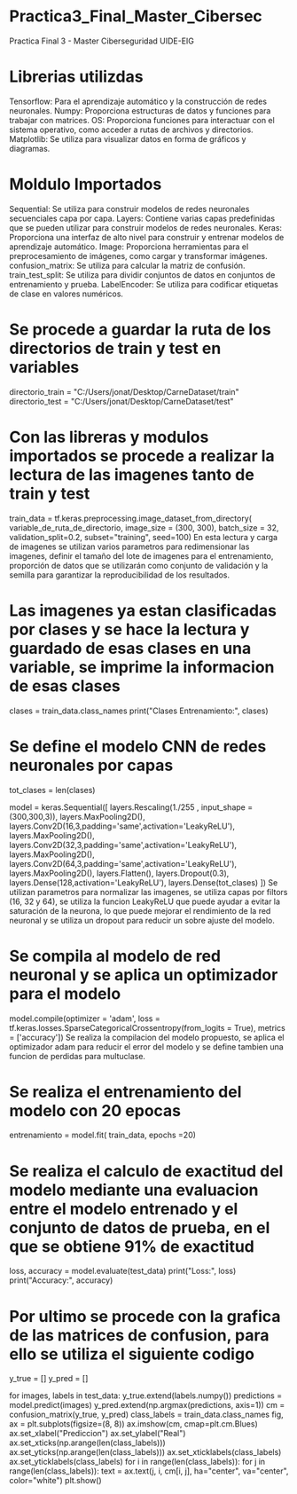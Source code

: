# Practica3_Final_Master_Cibersec
Practica Final 3 - Master Ciberseguridad UIDE-EIG

# Librerias utilizdas 
Tensorflow: Para el aprendizaje automático y la construcción de redes neuronales.
Numpy: Proporciona estructuras de datos y funciones para trabajar con matrices.
OS: Proporciona funciones para interactuar con el sistema operativo, como acceder a rutas de archivos y directorios.
Matplotlib: Se utiliza para visualizar datos en forma de gráficos y diagramas.

# Moldulo Importados
Sequential: Se utiliza para construir modelos de redes neuronales secuenciales capa por capa.
Layers: Contiene varias capas predefinidas que se pueden utilizar para construir modelos de redes neuronales.
Keras: Proporciona una interfaz de alto nivel para construir y entrenar modelos de aprendizaje automático.
Image: Proporciona herramientas para el preprocesamiento de imágenes, como cargar y transformar imágenes.
confusion_matrix: Se utiliza para calcular la matriz de confusión.
train_test_split: Se utiliza para dividir conjuntos de datos en conjuntos de entrenamiento y prueba.
LabelEncoder: Se utiliza para codificar etiquetas de clase en valores numéricos.

# Se procede a guardar la ruta de los directorios de train y test en variables
directorio_train = "C:/Users/jonat/Desktop/CarneDataset/train"
directorio_test = "C:/Users/jonat/Desktop/CarneDataset/test"

# Con las libreras y modulos importados se procede a realizar la lectura de las imagenes tanto de train y test
train_data = tf.keras.preprocessing.image_dataset_from_directory(
    variable_de_ruta_de_directorio,
    image_size = (300, 300),
    batch_size = 32,
    validation_split=0.2,
    subset="training",
    seed=100)
En esta lectura y carga de imagenes se utilizan varios parametros para redimensionar las imagenes, definir el tamaño del lote de imagenes para el entrenamiento, proporción de datos que se utilizarán como conjunto de validación y la semilla para garantizar la reproducibilidad de los resultados.

# Las imagenes ya estan clasificadas por clases y se hace la lectura y guardado de esas clases en una variable, se imprime la informacion de esas clases
clases = train_data.class_names
print("Clases Entrenamiento:", clases)

# Se define el modelo CNN de redes neuronales por capas
tot_clases = len(clases)

model = keras.Sequential([
    layers.Rescaling(1./255 , input_shape = (300,300,3)),
    layers.MaxPooling2D(),
    layers.Conv2D(16,3,padding='same',activation='LeakyReLU'),
    layers.MaxPooling2D(),
    layers.Conv2D(32,3,padding='same',activation='LeakyReLU'),
    layers.MaxPooling2D(),
    layers.Conv2D(64,3,padding='same',activation='LeakyReLU'),
    layers.MaxPooling2D(),
    layers.Flatten(),
    layers.Dropout(0.3),
    layers.Dense(128,activation='LeakyReLU'),
    layers.Dense(tot_clases)
])
Se utilizan parametros para normalizar las imagenes, se utiliza capas por filtors (16, 32 y 64), se utiliza la funcion LeakyReLU que puede ayudar a evitar la saturación de la neurona, lo que puede mejorar el rendimiento de la red neuronal y se utiliza un dropout para reducir un sobre ajuste del modelo.

# Se compila al modelo de red neuronal y se aplica un optimizador para el modelo
model.compile(optimizer = 'adam',
             loss = tf.keras.losses.SparseCategoricalCrossentropy(from_logits = True),
             metrics = ['accuracy'])
Se realiza la compilacion del modelo propuesto, se aplica el optimizador adam para reducir el error del modelo y se define tambien una funcion de perdidas para multuclase.

# Se realiza el entrenamiento del modelo con 20 epocas
entrenamiento = model.fit(
train_data,
epochs =20)

# Se realiza el calculo de exactitud del modelo mediante una evaluacion entre el modelo entrenado y el conjunto de datos de prueba, en el que se obtiene 91% de exactitud
loss, accuracy = model.evaluate(test_data)
print("Loss:", loss)
print("Accuracy:", accuracy)

# Por ultimo se procede con la grafica de las matrices de confusion, para ello se utiliza el siguiente codigo

y_true = []
y_pred = []

for images, labels in test_data:
    y_true.extend(labels.numpy())
    predictions = model.predict(images)
    y_pred.extend(np.argmax(predictions, axis=1))
cm = confusion_matrix(y_true, y_pred)
class_labels = train_data.class_names
fig, ax = plt.subplots(figsize=(8, 8))
ax.imshow(cm, cmap=plt.cm.Blues)
ax.set_xlabel("Prediccion")
ax.set_ylabel("Real")
ax.set_xticks(np.arange(len(class_labels)))
ax.set_yticks(np.arange(len(class_labels)))
ax.set_xticklabels(class_labels)
ax.set_yticklabels(class_labels)
for i in range(len(class_labels)):
    for j in range(len(class_labels)):
        text = ax.text(j, i, cm[i, j],
                       ha="center", va="center", color="white")
plt.show()

